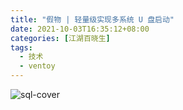 ```yaml
---
title: "假物 | 轻量级实现多系统 U 盘启动"
date: 2021-10-03T16:35:12+08:00
categories: [江湖百晓生]
tags:
  - 技术
  - ventoy
---
```


![sql-cover](https://image-host-1255524710.cos.ap-beijing.myqcloud.com/img/20220403162620.png "SQL is easy until you understand and master it.")

<!--more-->
